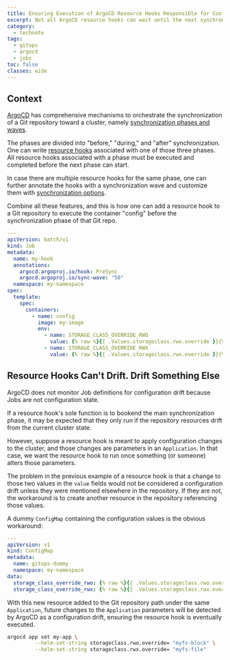 ```yaml
---
title: Ensuring Execution of ArgoCD Resource Hooks Responsible for Configuration Changes
excerpt: Not all ArgoCD resource hooks can wait until the next synchronization cycle
category:
  - technote
tags:
  - gitops
  - argocd
  - jobs
toc: false
classes: wide
---
```


## Context

[ArgoCD](https://argo-cd.readthedocs.io/en/stable/) has comprehensive mechanisms to orchestrate the synchronization of a Git repository toward a cluster, namely [synchronization phases and waves](https://argo-cd.readthedocs.io/en/stable/user-guide/sync-waves/).

The phases are divided into "before," "during," and "after" synchronization. One can write [resource hooks](https://argo-cd.readthedocs.io/en/stable/user-guide/resource_hooks/) associated with one of those three phases. All resource hooks associated with a phase must be executed and completed before the next phase can start.

In case there are multiple resource hooks for the same phase, one can further annotate the hooks with a synchronization wave and customize them with [synchronization options](https://argo-cd.readthedocs.io/en/stable/user-guide/sync-options/).

Combine all these features, and this is how one can add a resource hook to a Git repository to execute the container "config" before the synchronization phase of that Git repo.

```yml
---
apiVersion: batch/v1
kind: Job
metadata:
  name: my-hook
  annotations:
    argocd.argoproj.io/hook: PreSync
    argocd.argoproj.io/sync-wave: "50"
  namespace: my-namespace
spec:
  template:
    spec:
      containers:
        - name: config
          image: my-image
          env:
            - name: STORAGE_CLASS_OVERRIDE_RWO
              value: {% raw %}{{ .Values.storageclass.rwo.override }}{% endraw %}
            - name: STORAGE_CLASS_OVERRIDE_RWX
              value: {% raw %}{{ .Values.storageclass.rwx.override }}{% endraw %}
```

## Resource Hooks Can't Drift. Drift Something Else

ArgoCD does not monitor Job definitions for configuration drift because Jobs are not configuration state.

If a resource hook's sole function is to bookend the main synchronization phase, it may be expected that they only run if the repository resources drift from the current cluster state.

However, suppose a resource hook is meant to apply configuration changes to the cluster, and those changes are parameters in an `Application`. In that case, we want the resource hook to run once something (or someone) alters those parameters.

The problem in the previous example of a resource hook is that a change to those two values in the `value` fields would not be considered a configuration drift unless they were mentioned elsewhere in the repository. If they are not, the workaround is to create another resource in the repository referencing those values.

A dummy `ConfigMap` containing the configuration values is the obvious workaround:

```yml
---
apiVersion: v1
kind: ConfigMap
metadata:
  name: gitops-dummy
  namespace: my-namespace
data:
  storage_class_override_rwo: {% raw %}{{ .Values.storageclass.rwo.override }}{% endraw %}
  storage_class_override_rwx: {% raw %}{{ .Values.storageclass.rwx.override }}{% endraw %}
```

With this new resource added to the Git repository path under the same `Application`, future changes to the `Application` parameters will be detected by ArgoCD as a configuration drift, ensuring the resource hook is eventually executed.

```sh
argocd app set my-app \
         --helm-set-string storageclass.rwo.override= "myfs-block" \
         --helm-set-string storageclass.rwx.override= "myfs-file"
```

